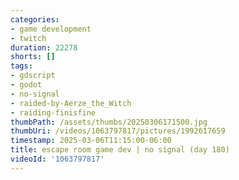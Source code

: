 ```yaml
---
categories:
- game development
- twitch
duration: 22278
shorts: []
tags:
- gdscript
- godot
- no-signal
- raided-by-Aerze_the_Witch
- raiding-finisfine
thumbPath: /assets/thumbs/20250306171500.jpg
thumbUri: /videos/1063797817/pictures/1992617659
timestamp: 2025-03-06T11:15:00-06:00
title: escape room game dev | no signal (day 180)
videoId: '1063797817'
---
```

